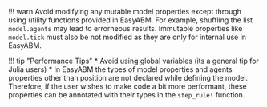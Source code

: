 
!!! warn
    Avoid modifying any mutable model properties except through using utility functions provided in EasyABM. For example, shuffling the list `model.agents` may lead to errorneous results. Immutable properties like `model.tick` must also be not modified as they are only for internal use in EasyABM.



!!! tip "Performance Tips"
    * Avoid using global variables (its a general tip for Julia users)
    * In EasyABM the types of model properties and agents properties other than position are not declared while defining the model. Therefore, if the user wishes to make code a bit more performant, these properties can be annotated with their types in the `step_rule!` function.
